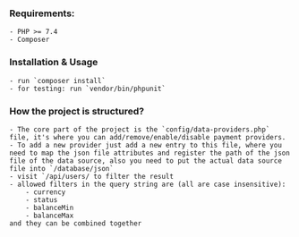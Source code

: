 ### Requirements:
    - PHP >= 7.4
    - Composer

### Installation & Usage
    - run `composer install`
    - for testing: run `vendor/bin/phpunit`

### How the project is structured?
    - The core part of the project is the `config/data-providers.php` file, it's where you can add/remove/enable/disable payment providers.
    - To add a new provider just add a new entry to this file, where you need to map the json file attributes and register the path of the json file of the data source, also you need to put the actual data source file into `/database/json`
    - visit `/api/users/ to filter the result
    - allowed filters in the query string are (all are case insensitive):
        - currency
        - status
        - balanceMin
        - balanceMax
    and they can be combined together